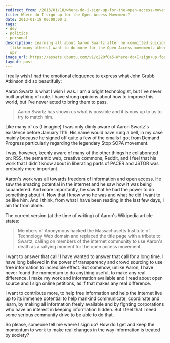 ```yaml
---
redirect_from: /2013/01/18/where-do-i-sign-up-for-the-open-access-movement/
title: Where do I sign up for the Open Access Movement?
date: 2013-01-18 00:00:00 Z
tags:
- dev
- politics
- personal
description: Learning all about Aaron Swartz after he committed suicide has made me
  (like many others) want to do more for the Open Access movement. Where do I sign
  up?
image_url: https://assets.ubuntu.com/v1/c220f0a5-Where+do+I+sign+up+for+the+Open+Access+Movement+.png?w=230&h=160&mode=fill&bg=0000
layout: post
---
```


I really wish I had the emotional eloquence to express what John Grubb Atkinson did so beautifully:

Aaron Swartz is what I wish I was. I am a bright technologist, but I've never built anything of note.
I have strong opinions about how to improve this world, but I&rsquo;ve never acted to bring them to pass.

> Aaron Swartz has shown us what is possible and it is now up to us to try to match him.

Like many of us (I imagine) I was only dimly aware of Aaron Swartz's existence before January 11th.
His name would have rung a bell, in my case mainly because he signed off quite a few of the emails
I got from Demand Progress particularly regarding the legendary Stop SOPA movement.

I was, however, keenly aware of many of the other things he collaborated on: RSS, the semantic web,
creative commons, Reddit, and I feel that his work that I didn&rsquo;t know about in liberating parts
of PACER and JSTOR&nbsp;was probably more important.

Aaron's work was all towards freedom of information and open access. He saw the amazing potential in
the internet and he saw how it was being squandered. And more importantly, he saw that he had the
power to do something about it. Now that I know who he was and what he did I want to be like him. And
I think, from what I have been reading in the last few days, I am far from alone.

The current version (at the time of writing) of Aaron's Wikipedia article states:

> Members of Anonymous hacked the Massachusetts Institute of Technology Web domain and replaced the
> title page with a tribute to Swartz, calling on members of the internet community to use Aaron's
> death as a rallying moment for the open access movement.

I want to answer that call! I have wanted to answer that call for a long time. I have long believed
in the power of transparency and crowd sourcing to use free information to incredible effect. But
somehow, unlike Aaron, I have never found the momentum to do anything useful, to make any real
difference. I make my work and information available and I read about open source and I sign online
petitions, as if that makes any real difference.

I want to contribute more, to help free information and help the Internet live up to its immense
potential to help mankind communicate, coordinate and learn, by making all information freely available
and by fighting corporations who have an interest in keeping information hidden. But I feel that I need
some serious community drive to be able to do that.

So please, someone tell me where I sign up? How do I get and keep the momentum to work to make real
changes in the way information is treated by society?